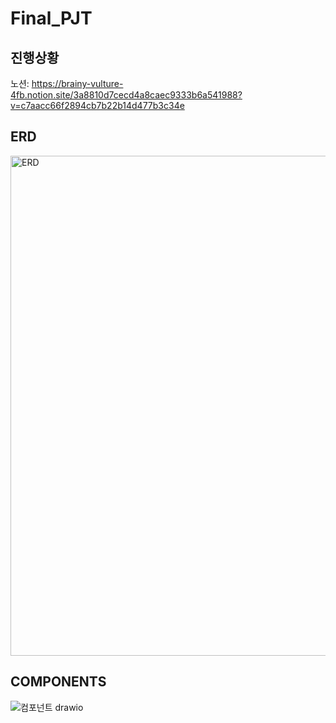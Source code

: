 # Final_PJT

## 진행상황

노션:
https://brainy-vulture-4fb.notion.site/3a8810d7cecd4a8caec9333b6a541988?v=c7aacc66f2894cb7b22b14d477b3c34e

## ERD

<img width="800" alt="ERD" src="https://user-images.githubusercontent.com/81965433/169490189-7af8d78c-7f23-4e89-95e6-f8c24af8b9c7.png">

## COMPONENTS

![컴포넌트 drawio](https://user-images.githubusercontent.com/81965433/169490268-3b50a100-e320-41e4-99a9-6b131f86e198.png)